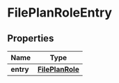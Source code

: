 # FilePlanRoleEntry

## Properties
| Name      | Type                                |
|-----------|-------------------------------------|
| **entry** | [**FilePlanRole**](FilePlanRole.md) |


